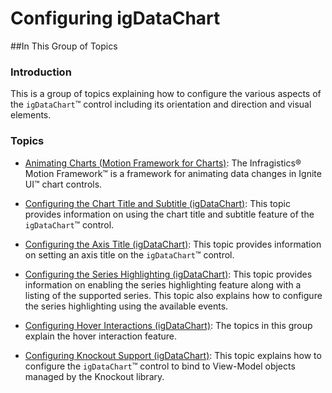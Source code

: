 ﻿<!--
|metadata|
{
    "fileName": "igdatachart-configuring",
    "controlName": "",
    "tags": []
}
|metadata|
-->

# Configuring igDataChart



##In This Group of Topics


### Introduction

This is a group of topics explaining how to configure the various aspects of the `igDataChart`™ control including its orientation and direction and visual elements.

### Topics


-	[Animating Charts (Motion Framework for Charts)](igDataChart-Animating-Charts.html): The Infragistics® Motion Framework™ is a framework for animating data changes in Ignite UI™ chart controls.

-	[Configuring the Chart Title and Subtitle (igDataChart)](igDataChart-Chart-Titles-and-Subtitles.html): This topic provides information on using the chart title and subtitle feature of the `igDataChart`™ control.

-	[Configuring the Axis Title (igDataChart)](igDataChart-Axis-Title.html): This topic provides information on setting an axis title on the `igDataChart`™ control.

-	[Configuring the Series Highlighting (igDataChart)](igDataChart-Series-Highlighting.html): This topic provides information on enabling the series highlighting feature along with a listing of the supported series. This topic also explains how to configure the series highlighting using the available events.

-	[Configuring Hover Interactions (igDataChart)](HoverInteractions-Hover-Interactions.html): The topics in this group explain the hover interaction feature.

-	[Configuring Knockout Support (igDataChart)](igDataChart-KnockoutJS-Support.html): This topic explains how to configure the `igDataChart`™ control to bind to View-Model objects managed by the Knockout library.





 

 



